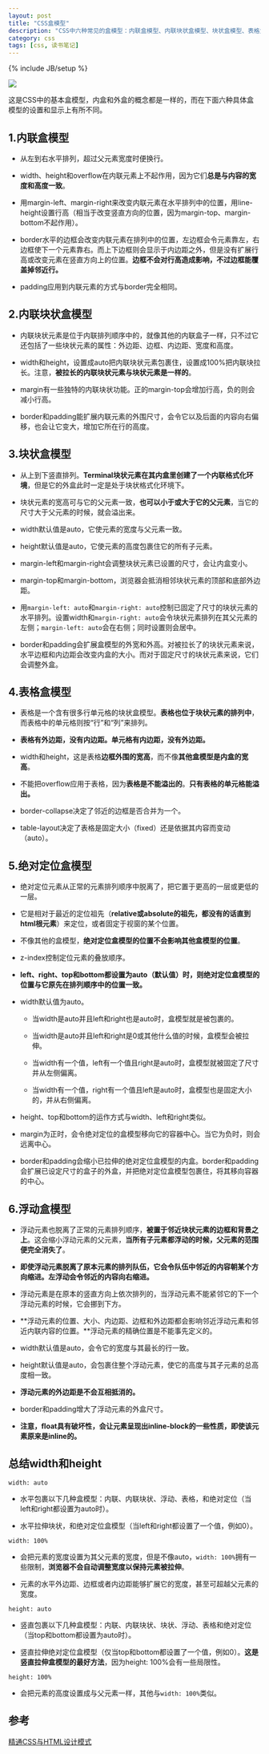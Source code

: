 ```yaml
---
layout: post
title: "CSS盒模型"
description: "CSS中六种常见的盒模型：内联盒模型、内联块状盒模型、块状盒模型、表格盒模型、绝对定位盒模型、浮动盒模型。内盒和外盒的概念都是一样的，而在六种具体盒模型的设置和显示上有所不同。"
category: css
tags: [css, 读书笔记]
---
```

{% include JB/setup %}

<img src="/assets/captures/20150321_01.jpg" style="max-width:391px;">

这是CSS中的基本盒模型，内盒和外盒的概念都是一样的，而在下面六种具体盒模型的设置和显示上有所不同。



1.内联盒模型
--------------
- 从左到右水平排列，超过父元素宽度时便换行。

- width、height和overflow在内联元素上不起作用，因为它们**总是与内容的宽度和高度一致**。

- 用margin-left、margin-right来改变内联元素在水平排列中的位置，用line-height设置行高（相当于改变竖直方向的位置，因为margin-top、margin-bottom不起作用）。

- border水平的边框会改变内联元素在排列中的位置，左边框会令元素靠左，右边框使下一个元素靠右。而上下边框则会显示于内边距之外，但是没有扩展行高或改变元素在竖直方向上的位置。**边框不会对行高造成影响，不过边框能覆盖掉邻近行。**

- padding应用到内联元素的方式与border完全相同。



2.内联块状盒模型
-------------------
- 内联块状元素是位于内联排列顺序中的，就像其他的内联盒子一样，只不过它还包括了一些块状元素的属性：外边距、边框、内边距、宽度和高度。

- width和height，设置成auto把内联块状元素包裹住，设置成100%把内联块拉长。注意，**被拉长的内联块状元素与块状元素是一样的**。

- margin有一些独特的内联块状功能。正的margin-top会增加行高，负的则会减小行高。

- border和padding能扩展内联元素的外围尺寸，会令它以及后面的内容向右偏移，也会让它变大，增加它所在行的高度。



3.块状盒模型
--------------
- 从上到下竖直排列。**Terminal块状元素在其内盒里创建了一个内联格式化环境**，但是它的外盒此时一定是处于块状格式化环境下。

- 块状元素的宽高可与它的父元素一致，**也可以小于或大于它的父元素**，当它的尺寸大于父元素的时候，就会溢出来。

- width默认值是auto，它使元素的宽度与父元素一致。

- height默认值是auto，它使元素的高度包裹住它的所有子元素。

- margin-left和margin-right会调整块状元素已设置的尺寸，会让内盒变小。

- margin-top和margin-bottom，浏览器会抵消相邻块状元素的顶部和底部外边距。

- 用`margin-left: auto`和`margin-right: auto`控制已固定了尺寸的块状元素的水平排列。设置width和`margin-right: auto`会令块状元素排列在其父元素的左侧；`margin-left: auto`会在右侧；同时设置则会居中。

- border和padding会扩展盒模型的外宽和外高。对被拉长了的块状元素来说，水平边框和内边距会改变内盒的大小。而对于固定尺寸的块状元素来说，它们会调整外盒。



4.表格盒模型
--------------
- 表格是一个含有很多行单元格的块状盒模型。**表格也位于块状元素的排列中**，而表格中的单元格则按“行”和“列”来排列。

- **表格有外边距，没有内边距。单元格有内边距，没有外边距。**

- width和height，这是表格**边框外围的宽高**，而不像**其他盒模型是内盒的宽高**。

- 不能把overflow应用于表格，因为**表格是不能溢出的**。**只有表格的单元格能溢出。**

- border-collapse决定了邻近的边框是否合并为一个。

- table-layout决定了表格是固定大小（fixed）还是依据其内容而变动（auto）。



5.绝对定位盒模型
------------------
- 绝对定位元素从正常的元素排列顺序中脱离了，把它置于更高的一层或更低的一层。

- 它是相对于最近的定位祖先（**relative或absolute的祖先，都没有的话直到html根元素**）来定位，或者固定于视窗的某个位置。

- 不像其他的盒模型，**绝对定位盒模型的位置不会影响其他盒模型的位置**。

- z-index控制定位元素的叠放顺序。

- **left、right、top和bottom都设置为auto（默认值）时，则绝对定位盒模型的位置与它原先在排列顺序中的位置一致。**

- width默认值为auto。

    - 当width是auto并且left和right也是auto时，盒模型就是被包裹的。

    - 当width是auto并且left和right是0或其他什么值的时候，盒模型会被拉伸。

    - 当width有一个值，left有一个值且right是auto时，盒模型就被固定了尺寸并从左侧偏离。

    - 当width有一个值，right有一个值且left是auto时，盒模型也是固定大小的，并从右侧偏离。

- height、top和bottom的运作方式与width、left和right类似。

- margin为正时，会令绝对定位的盒模型移向它的容器中心。当它为负时，则会远离中心。

- border和padding会缩小已拉伸的绝对定位盒模型的内盒。border和padding会扩展已设定尺寸的盒子的外盒，并把绝对定位盒模型包裹住，将其移向容器的中心。



6.浮动盒模型
---------------
- 浮动元素也脱离了正常的元素排列顺序，**被置于邻近块状元素的边框和背景之上**。这会缩小浮动元素的父元素，**当所有子元素都浮动的时候，父元素的范围便完全消失了**。

- **即使浮动元素脱离了原本元素的排列队伍，它会令队伍中邻近的内容朝某个方向缩进。左浮动会令邻近的内容向右缩进。**

- 浮动元素是在原本的竖直方向上依次排列的，当浮动元素不能紧邻它的下一个浮动元素的时候，它会挪到下方。

- **浮动元素的位置、大小、内边距、边框和外边距都会影响邻近浮动元素和邻近内联内容的位置。**浮动元素的精确位置是不能事先定义的。

- width默认值是auto，会令它的宽度与其最长的行一致。

- height默认值是auto，会包裹住整个浮动元素，使它的高度与其子元素的总高度相一致。

- **浮动元素的外边距是不会互相抵消的。**

- border和padding增大了浮动元素的外盒尺寸。

- **注意，float具有破坏性，会让元素呈现出inline-block的一些性质，即使该元素原来是inline的。**



总结width和height
-------------------
`width: auto`

- 水平包裹以下几种盒模型：内联、内联块状、浮动、表格，和绝对定位（当left和right都设置为auto时）。

- 水平拉伸块状，和绝对定位盒模型（当left和right都设置了一个值，例如0）。


`width: 100%`

- 会把元素的宽度设置为其父元素的宽度，但是不像auto，`width: 100%`拥有一些限制，**浏览器不会自动调整宽度以保持元素被拉伸**。

- 元素的水平外边距、边框或者内边距能够扩展它的宽度，甚至可超越父元素的宽度。


`height: auto`

- 竖直包裹以下几种盒模型：内联、内联块状、块状、浮动、表格和绝对定位（当top和bottom都设置为auto时）。

- 竖直拉伸绝对定位盒模型（仅当top和bottom都设置了一个值，例如0）。**这是竖直拉伸盒模型的最好方法**，因为height: 100%会有一些局限性。


`height: 100%`

- 会把元素的高度设置成与父元素一样，其他与`width: 100%`类似。



参考
-----
[精通CSS与HTML设计模式](http://book.douban.com/subject/3158926/)
